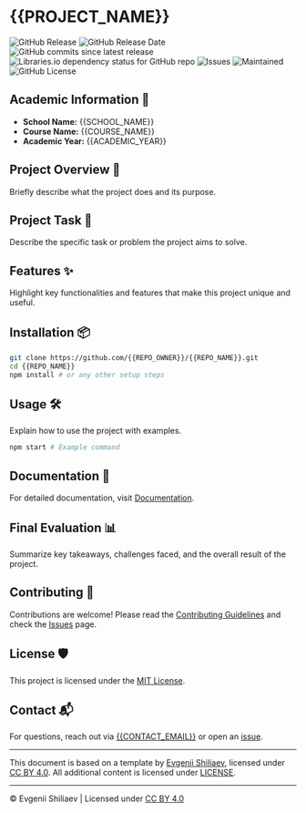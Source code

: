 <!-- Template by Evgenii Shiliaev - Licensed under CC BY 4.0 -->

# {{PROJECT_NAME}}

![GitHub Release](https://img.shields.io/github/v/release/{{REPO_OWNER}}/{{REPO_NAME}}?logo=github&link=https%3A%2F%2Fgithub.com%2F{{REPO_OWNER}}%2F{{REPO_NAME}}%2Freleases%2Flatest)
![GitHub Release Date](https://img.shields.io/github/release-date/{{REPO_OWNER}}/{{REPO_NAME}}?link=https%3A%2F%2Fgithub.com%2F{{REPO_OWNER}}%2F{{REPO_NAME}}%2Freleases%2Flatest)
![GitHub commits since latest release](https://img.shields.io/github/commits-since/{{REPO_OWNER}}/{{REPO_NAME}}/latest?link=https%3A%2F%2Fgithub.com%2F{{REPO_OWNER}}%2F{{REPO_NAME}}%2Freleases%2Flatest)
![Libraries.io dependency status for GitHub repo](https://img.shields.io/librariesio/github/{{REPO_OWNER}}/{{REPO_NAME}}?logo=librariesdotio&logoColor=%23FFFFFF)
![Issues](https://img.shields.io/github/issues/{{REPO_OWNER}}/{{REPO_NAME}}?logo=github&link=https%3A%2F%2Fgithub.com%2F{{REPO_OWNER}}%2F{{REPO_NAME}}%2Fissues)
![Maintained](https://img.shields.io/maintenance/no/2025)
![GitHub License](https://img.shields.io/github/license/{{REPO_OWNER}}/{{REPO_NAME}}?link=https%3A%2F%2Fgithub.com%2F{{REPO_OWNER}}%2F{{REPO_NAME}}%2Fblob%2Fmain%2FLICENSE)

## Academic Information 🏫

- **School Name:** {{SCHOOL_NAME}}
- **Course Name:** {{COURSE_NAME}}
- **Academic Year:** {{ACADEMIC_YEAR}}

## Project Overview 🚀

Briefly describe what the project does and its purpose.

## Project Task 🎯

Describe the specific task or problem the project aims to solve.

## Features ✨

Highlight key functionalities and features that make this project unique and useful.

## Installation 📦

```sh
git clone https://github.com/{{REPO_OWNER}}/{{REPO_NAME}}.git
cd {{REPO_NAME}}
npm install # or any other setup steps
```

## Usage 🛠️

Explain how to use the project with examples.

```sh
npm start # Example command
```

## Documentation 📜

For detailed documentation, visit [Documentation][documentation].

## Final Evaluation 📊

Summarize key takeaways, challenges faced, and the overall result of the project.

## Contributing 👥

Contributions are welcome! Please read the [Contributing Guidelines][CONTRIBUTING] and check the [Issues][issues] page.

## License 🛡️

This project is licensed under the [MIT License][LICENSE].

## Contact 📬

For questions, reach out via [{{CONTACT_EMAIL}}][{{CONTACT_EMAIL}}] or open an [issue][issues].

---

This document is based on a template by [Evgenii Shiliaev][evgenii-shiliaev-github],
licensed under [CC BY 4.0][jekwwer-markdown-docs-kit-license]. All additional content is licensed under [LICENSE][LICENSE].

---

© Evgenii Shiliaev | Licensed under [CC BY 4.0][jekwwer-markdown-docs-kit-license]

[CONTRIBUTING]: CONTRIBUTING.md
[LICENSE]: LICENSE
[documentation]: {{DOCUMENTATION_URL}}
[evgenii-shiliaev-github]: https://github.com/Jekwwer
[issues]: {{ISSUES_URL}}
[jekwwer-markdown-docs-kit-license]: https://github.com/Jekwwer/markdown-docs-kit/blob/main/LICENSE
[{{CONTACT_EMAIL}}]: mailto:{{CONTACT_EMAIL}}
